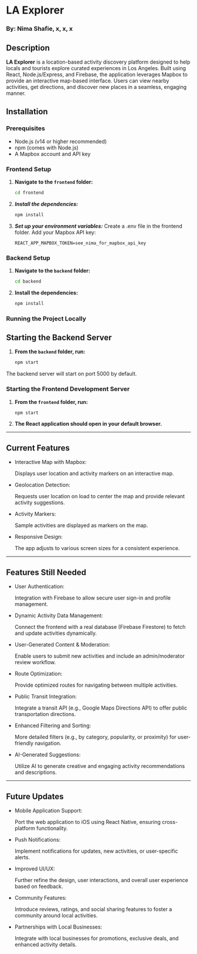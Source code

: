 # LA Explorer

### By: Nima Shafie, x, x, x

## Description

**LA Explorer** is a location-based activity discovery platform designed to help locals and tourists explore curated experiences in Los Angeles. Built using React, Node.js/Express, and Firebase, the application leverages Mapbox to provide an interactive map-based interface. Users can view nearby activities, get directions, and discover new places in a seamless, engaging manner.

## Installation

### Prerequisites

- Node.js (v14 or higher recommended)
- npm (comes with Node.js)
- A Mapbox account and API key

### Frontend Setup

1. **Navigate to the `frontend` folder:**
   ```bash
   cd frontend
   ```
2. ***Install the dependencies:***
    ```bash
    npm install
    ```
3. ***Set up your environment variables:***
    Create a .env file in the frontend folder.
    Add your Mapbox API key:
    ```
    REACT_APP_MAPBOX_TOKEN=see_nima_for_mapbox_api_key
    ```

### Backend Setup
1. **Navigate to the `backend` folder:**
    ```bash
    cd backend
    ```
2. **Install the dependencies:**
    ```bash
    npm install
    ```

### Running the Project Locally

## Starting the Backend Server

1. **From the `backend` folder, run:**
   ```bash
   npm start
   ```
The backend server will start on port 5000 by default.

### Starting the Frontend Development Server

1. **From the `frontend` folder, run:**
   ```bash
   npm start
   ```
2. **The React application should open in your default browser.**

-----------------------

## Current Features
* Interactive Map with Mapbox: <p>
Displays user location and activity markers on an interactive map.

* Geolocation Detection: <p>
Requests user location on load to center the map and provide relevant activity suggestions.

* Activity Markers: <p>
Sample activities are displayed as markers on the map.

* Responsive Design: <p>
The app adjusts to various screen sizes for a consistent experience.

-----------------------

## Features Still Needed
* User Authentication: <p>
Integration with Firebase to allow secure user sign-in and profile management.

* Dynamic Activity Data Management: <p>
Connect the frontend with a real database (Firebase Firestore) to fetch and update activities dynamically.

* User-Generated Content & Moderation: <p>
Enable users to submit new activities and include an admin/moderator review workflow.

* Route Optimization: <p>
Provide optimized routes for navigating between multiple activities.

* Public Transit Integration: <p>
Integrate a transit API (e.g., Google Maps Directions API) to offer public transportation directions.

* Enhanced Filtering and Sorting: <p>
More detailed filters (e.g., by category, popularity, or proximity) for user-friendly navigation.

* AI-Generated Suggestions: <p>
Utilize AI to generate creative and engaging activity recommendations and descriptions.

-----------------------

## Future Updates
* Mobile Application Support: <p>
Port the web application to iOS using React Native, ensuring cross-platform functionality.

* Push Notifications: <p>
Implement notifications for updates, new activities, or user-specific alerts.

* Improved UI/UX: <p>
Further refine the design, user interactions, and overall user experience based on feedback.

* Community Features: <p>
Introduce reviews, ratings, and social sharing features to foster a community around local activities.

* Partnerships with Local Businesses: <p>
Integrate with local businesses for promotions, exclusive deals, and enhanced activity details.